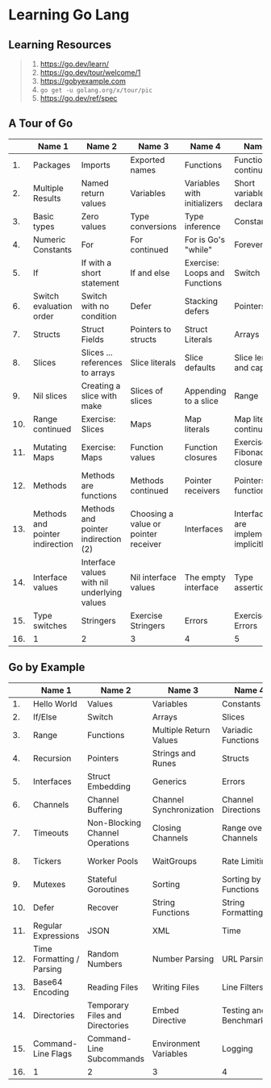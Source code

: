 # Learning Go Lang

## Learning Resources

> 1. <https://go.dev/learn/>
> 1. <https://go.dev/tour/welcome/1>
> 1. <https://gobyexample.com>
> 1. `go get -u golang.org/x/tour/pic`
> 1. <https://go.dev/ref/spec>

## A Tour of Go

|| Name 1    | Name 2 | Name 3    | Name 4 | Name 5   |
|-------- | -------- | ------- | -------- | ------- | -------- |
|1. | Packages | Imports | Exported names | Functions | Functions continued |
|2. | Multiple Results | Named return values | Variables | Variables with initializers | Short variable declarations |
|3. | Basic types | Zero values | Type conversions | Type inference | Constants |
|4. | Numeric Constants | For | For continued | For is Go's "while" | Forever |
|5. | If | If with a short statement | If and else | Exercise: Loops and Functions | Switch |
|6. | Switch evaluation order | Switch with no condition | Defer | Stacking defers | Pointers |
|7. | Structs | Struct Fields | Pointers to structs | Struct Literals | Arrays |
|8. | Slices | Slices ... references to arrays | Slice literals | Slice defaults | Slice length and capacity |
|9. | Nil slices | Creating a slice with make | Slices of slices | Appending to a slice | Range |
|10. | Range continued | Exercise: Slices | Maps | Map literals | Map literals continued |
|11. | Mutating Maps | Exercise: Maps | Function values | Function closures | Exercise: Fibonacci closure |
|12. | Methods | Methods are functions | Methods continued | Pointer receivers | Pointers and functions |
|13. | Methods and pointer indirection | Methods and pointer indirection (2) | Choosing a value or pointer receiver | Interfaces | Interfaces are implemented implicitly |
|14. | Interface values | Interface values with nil underlying values | Nil interface values | The empty interface | Type assertions |
|15. | Type switches | Stringers | Exercise Stringers | Errors | Exercise: Errors |
|16. | 1 | 2 | 3 | 4 | 5 |

## Go by Example

|| Name 1    | Name 2 | Name 3    | Name 4 | Name 5   |
|-------- | -------- | ------- | -------- | ------- | -------- |
|1. | Hello World | Values | Variables | Constants | For |
|2. | If/Else | Switch | Arrays | Slices | Maps |
|3. | Range | Functions | Multiple Return Values | Variadic Functions | Closures |
|4. | Recursion | Pointers | Strings and Runes | Structs | Methods |
|5. | Interfaces | Struct Embedding | Generics | Errors | Goroutines |
|6. | Channels | Channel Buffering | Channel Synchronization | Channel Directions | Select |
|7. | Timeouts | Non-Blocking Channel Operations | Closing Channels | Range over Channels | Timers |
|8. | Tickers | Worker Pools | WaitGroups | Rate Limiting | Atomic Counters |
|9. | Mutexes | Stateful Goroutines | Sorting | Sorting by Functions | Panic |
|10. | Defer | Recover | String Functions | String Formatting | Text Templates |
|11. | Regular Expressions | JSON | XML | Time | Epoch |
|12. | Time Formatting / Parsing | Random Numbers | Number Parsing | URL Parsing | SHA256 Hashes |
|13. | Base64 Encoding | Reading Files | Writing Files | Line Filters | File Paths |
|14. | Directories | Temporary Files and Directories | Embed Directive | Testing and Benchmarking | Command-Line Arguments |
|15. | Command-Line Flags | Command-Line Subcommands | Environment Variables | Logging | HTTP Client |
|16. | 1 | 2 | 3 | 4 | 5 |
